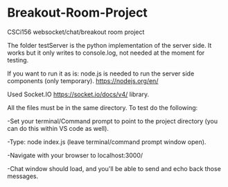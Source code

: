# Breakout-Room-Project
CSCi156 websocket/chat/breakout room project

The folder testServer is the python implementation of the server side. It works but it only writes to console.log, not needed at the moment for testing.


If you want to run it as is:
node.js is needed to run the server side components (only temporary).
https://nodejs.org/en/

Used Socket.IO https://socket.io/docs/v4/ library.

All the files must be in the same directory. To test do the following:

-Set your terminal/Command prompt to point to the project directory (you can do this within VS code as well).

-Type: node index.js (leave terminal/command prompt window open).
 
-Navigate with your browser to localhost:3000/

-Chat window should load, and you'll be able to send and echo back those messages.
